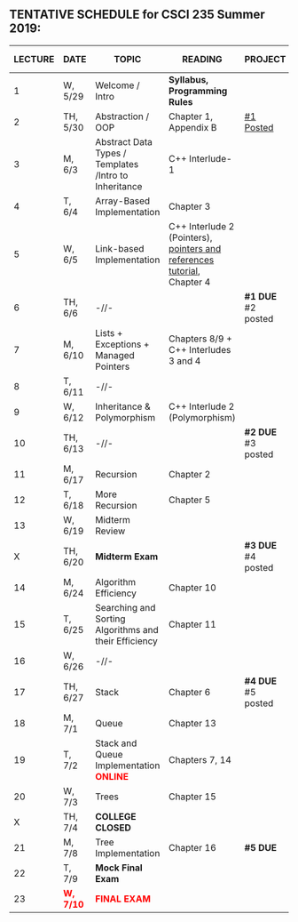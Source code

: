 

## TENTATIVE SCHEDULE for CSCI 235 Summer 2019:

LECTURE | DATE | TOPIC | READING | PROJECT | SLIDES | STUDY QUESTIONS |
------- | ---- | ----- | -------- | --------- | ------- | ------- |
1 | W, 5/29 | Welcome / Intro | **Syllabus, Programming Rules** |  | [Lecture 1](Lectures/Lecture_1_Intro.pdf)
2 | TH,  5/30 | Abstraction / OOP | Chapter 1, Appendix B   |   [#1 Posted](documents/Project_1.pdf)  |[Lecture 2](Lectures/Lecture2_OOP.pdf)
3 | M, 6/3 | Abstract Data Types / Templates /Intro to Inheritance | C++ Interlude-1 | |  |  [ADT_IN_SQ](documents/ADT_InheritanceQ.pdf)
4 | T, 6/4 | Array-Based Implementation | Chapter 3  |  |  | [ArrayBag_SQ](documents/ArrayBag_studyQ.pdf)
5 | W, 6/5 | Link-based Implementation  | C++ Interlude 2 (Pointers), [pointers and references tutorial](http://www.ntu.edu.sg/home/ehchua/programming/cpp/cp4_pointerreference.html),  Chapter 4| |  | [LinkedChain_SQ](documents/LinkedChain_studyQ.pdf)
6 | TH, 6/6 | -//- |  | **#1 DUE** #2 posted |
7 | M, 6/10 | Lists + Exceptions + Managed Pointers| Chapters 8/9 + C++ Interludes 3 and 4 |  | | [List_SQ](documents/List_studyQ.pdf)
8 | T, 6/11 | -//-|  |    | 
9 | W, 6/12 | Inheritance  & Polymorphism  | C++ Interlude 2 (Polymorphism) | |  | [Polymorphism_SQ](documents/Polymorphism_studyQ.pdf)
10 | TH, 6/13 | -//-  |  | **#2 DUE** #3 posted | |
11 | M, 6/17 | Recursion | Chapter 2 | | |  [Recursion_SQ](documents/Recursion_studyQ.pdf)
12 | T, 6/18 | More Recursion | Chapter 5 | |  
13 | W, 6/19 | Midterm Review| |  | 
X | TH, 6/20 |**Midterm Exam**  |  | **#3 DUE** #4 posted |  |  | 
14 | M, 6/24| Algorithm Efficiency | Chapter 10 | | |[AlgoEfficiency_SQ](documents/AlgoEff_studyQ.pdf)
15 | T, 6/25 | Searching and Sorting Algorithms and their Efficiency  | Chapter 11 | | |[Sorting_SQ](documents/Sorting_studyQ.pdf)
16 | W, 6/26 |-//- | | 
17| TH, 6/27 | Stack | Chapter 6 | **#4 DUE** #5 posted |  | [Stack_SQ](documents/Stack_studyQ.pdf)
18 | M, 7/1 |Queue| Chapter 13  |  |  | [Queue_SQ](documents/Queue_studyQ.pdf)
19 | T, 7/2 | Stack and Queue Implementation <b><span style="color:red"> ONLINE</span></b> | Chapters 7, 14 |  | 
20 | W, 7/3 |  Trees | Chapter 15 | | 
X | TH, 7/4 | **COLLEGE CLOSED** |
21 | M, 7/8 |  Tree Implementation | Chapter 16 | **#5 DUE**| | [Tree_SQ](documents/Tree_studyQ.pdf)
22 | T, 7/9 | **Mock Final Exam** |
23 |<b><span style="color:red">  W, 7/10 </span></b> |  <b><span style="color:red"> FINAL EXAM </span></b> | |



